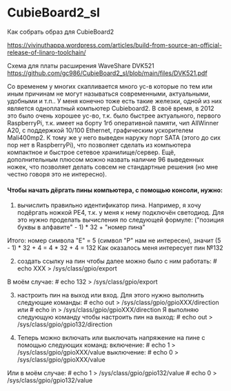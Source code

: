 # CubieBoard2_sl
Как собрать образ для CubieBoard2

https://vivinuthappa.wordpress.com/articles/build-from-source-an-official-release-of-linaro-toolchain/

Схема для платы расширения WaveShare DVK521 https://github.com/gc986/CubieBoard2_sl/blob/main/files/DVK521.pdf


Со временем у многих скапливается много ус-в которые по тем или иным причинам не могут называться современными, актуальными, удобными и т.п.. У меня конечно тоже есть такие железки, одной из них является одноплатный компьютер Cubieboard2. В своё время, в 2012 это было очень хорошее ус-во, т.к. было быстрее актуального, первого RaspberryPi, т.к. имеет на борту 1гб оперативной памяти, чип AllWinner A20, с поддержкой 10/100 Ethernet, графическим ускорителем Mali400mp2. К тому же у него выведен наружу порт SATA (этого до сих пор нет в RaspberryPi), что позволяет сделать из компьютера компактное и быстрое сетевое хранилище/сервер. Ещё, дополнительным плюсом можно назвать наличие 96 выведенных ножек, что позволяет делать совсем не стандартные решения (но мне честно говоря это не интересно).

<h4>Чтобы начать дёргать пины компьютера, с помощью консоли, нужно:</h4>

1) вычислить правильно идентификатор пина. Например, я хочу подёргать ножкой PE4, т.к. у меня к нему подключён светодиод. Для это нужно проделать вычисления по следующей формуле:
("позиция буквы в алфавите" - 1) * 32 + "номер пина"

Итого: номер символа "E" = 5 (символ "P" нам не интересен), значит (5 - 1) * 32 + 4 = 4 * 32 + 4 = 132
Как оказалось меня интересует пин №132

2) создать ссылку на пин чтобы далее можно было с ним работать:
\# echo XXX > /sys/class/gpio/export

В моём случае:
\# echo 132 > /sys/class/gpio/export 

3) настроить пин на выход или вход. Для этого нужно выполнить следующие команды:
\# echo out > /sys/class/gpio/gpioXXX/direction
или
\# echo in > /sys/class/gpio/gpioXXX/direction
Я выполняю следующую команду чтобы настроить пин на выход:
\# echo out > /sys/class/gpio/gpio132/direction

4) Теперь можно включать или выключать напряжение на пине с помощью следующих команд:
включение:
\# echo 1 > /sys/class/gpio/gpioXXX/value
выключение:
\# echo 0 > /sys/class/gpio/gpioXXX/value

Или в моём случае:
\# echo 1 > /sys/class/gpio/gpio132/value
\# echo 0 > /sys/class/gpio/gpio132/value
